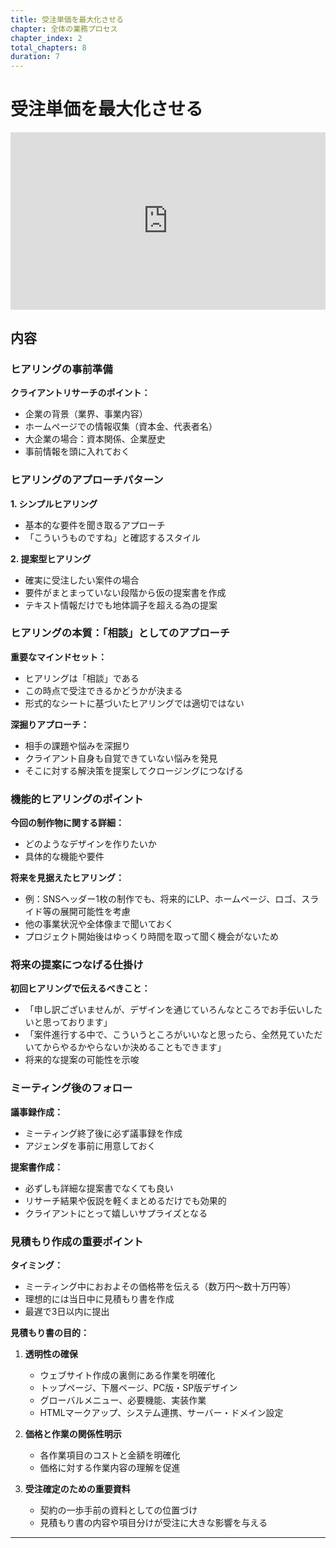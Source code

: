 ```yaml
---
title: 受注単価を最大化させる
chapter: 全体の業務プロセス
chapter_index: 2
total_chapters: 8
duration: 7
---
```


# 受注単価を最大化させる

<div style="position: relative; padding-bottom: 56.25%; height: 0;"><iframe src="https://www.loom.com/embed/b0d76b6b7edd49b583d5330b11723134?sid=1cb55196-40ab-443f-835c-6fd1078292bb" frameborder="0" webkitallowfullscreen mozallowfullscreen allowfullscreen style="position: absolute; top: 0; left: 0; width: 100%; height: 100%;"></iframe></div>

## 内容

### ヒアリングの事前準備

**クライアントリサーチのポイント：**
- 企業の背景（業界、事業内容）
- ホームページでの情報収集（資本金、代表者名）
- 大企業の場合：資本関係、企業歴史
- 事前情報を頭に入れておく

### ヒアリングのアプローチパターン

**1. シンプルヒアリング**
- 基本的な要件を聞き取るアプローチ
- 「こういうものですね」と確認するスタイル

**2. 提案型ヒアリング**
- 確実に受注したい案件の場合
- 要件がまとまっていない段階から仮の提案書を作成
- テキスト情報だけでも地体調子を超える為の提案

### ヒアリングの本質：「相談」としてのアプローチ

**重要なマインドセット：**
- ヒアリングは「相談」である
- この時点で受注できるかどうかが決まる
- 形式的なシートに基づいたヒアリングでは適切ではない

**深掘りアプローチ：**
- 相手の課題や悩みを深掘り
- クライアント自身も自覚できていない悩みを発見
- そこに対する解決策を提案してクロージングにつなげる

### 機能的ヒアリングのポイント

**今回の制作物に関する詳細：**
- どのようなデザインを作りたいか
- 具体的な機能や要件

**将来を見据えたヒアリング：**
- 例：SNSヘッダー1枚の制作でも、将来的にLP、ホームページ、ロゴ、スライド等の展開可能性を考慮
- 他の事業状況や全体像まで聞いておく
- プロジェクト開始後はゆっくり時間を取って聞く機会がないため

### 将来の提案につなげる仕掛け

**初回ヒアリングで伝えるべきこと：**
- 「申し訳ございませんが、デザインを通じていろんなところでお手伝いしたいと思っております」
- 「案件進行する中で、こういうところがいいなと思ったら、全然見ていただいてからやるかやらないか決めることもできます」
- 将来的な提案の可能性を示唆

### ミーティング後のフォロー

**議事録作成：**
- ミーティング終了後に必ず議事録を作成
- アジェンダを事前に用意しておく

**提案書作成：**
- 必ずしも詳細な提案書でなくても良い
- リサーチ結果や仮説を軽くまとめるだけでも効果的
- クライアントにとって嬉しいサプライズとなる

### 見積もり作成の重要ポイント

**タイミング：**
- ミーティング中におおよその価格帯を伝える（数万円〜数十万円等）
- 理想的には当日中に見積もり書を作成
- 最遅で3日以内に提出

**見積もり書の目的：**
1. **透明性の確保**
   - ウェブサイト作成の裏側にある作業を明確化
   - トップページ、下層ページ、PC版・SP版デザイン
   - グローバルメニュー、必要機能、実装作業
   - HTMLマークアップ、システム連携、サーバー・ドメイン設定

2. **価格と作業の関係性明示**
   - 各作業項目のコストと金額を明確化
   - 価格に対する作業内容の理解を促進

3. **受注確定のための重要資料**
   - 契約の一歩手前の資料としての位置づけ
   - 見積もり書の内容や項目分けが受注に大きな影響を与える

---

